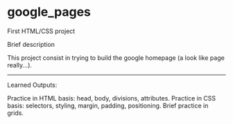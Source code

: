# google_pages
First HTML/CSS project

Brief description

This project consist in trying to build the google homepage (a look like page really...).

----------------------------------------------

Learned Outputs:

Practice in HTML basis: head, body, divisions, attributes. 
Practice in CSS basis: selectors, styling, margin, padding, positioning.
Brief practice in grids.
